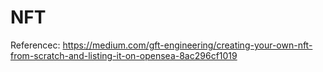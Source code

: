 # NFT
Referencec: https://medium.com/gft-engineering/creating-your-own-nft-from-scratch-and-listing-it-on-opensea-8ac296cf1019
